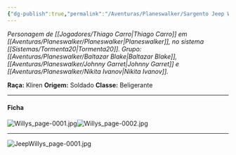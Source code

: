```yaml
---
{"dg-publish":true,"permalink":"/Aventuras/Planeswalker/Sargento Jeep Willys/","created":"2025-10-14T11:10:39.508-03:00"}
---
```


*Personagem de [[Jogadores/Thiago Carro\|Thiago Carro]] em [[Aventuras/Planeswalker/Planeswalker\|Planeswalker]], no sistema [[Sistemas/Tormenta20\|Tormenta20]].*
*Grupo: [[Aventuras/Planeswalker/Baltazar Blake\|Baltazar Blake]], [[Aventuras/Planeswalker/Johnny Garret\|Johnny Garret]] e [[Aventuras/Planeswalker/Nikita Ivanov\|Nikita Ivanov]].*

**Raça:** Kliren
**Origem:** Soldado
**Classe:** Beligerante

---
#### Ficha
![Willys_page-0001.jpg](/img/user/Aventuras/Planeswalker/Willys_page-0001.jpg)![Willys_page-0002.jpg](/img/user/Aventuras/Planeswalker/Willys_page-0002.jpg)

---
![JeepWillys_page-0001.jpg](/img/user/Aventuras/Planeswalker/JeepWillys_page-0001.jpg)